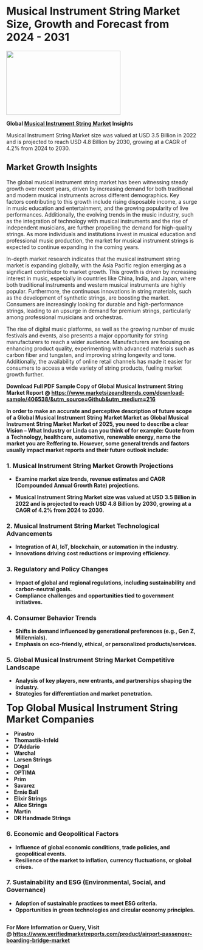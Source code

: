 <H1>Musical Instrument String Market Size, Growth and Forecast from 2024 - 2031</H1><img class="aligncenter size-medium wp-image-584254" src="https://thirdeyenews.in/wp-content/uploads/2024/09/Global-Market-Research-300x168.jpeg" alt="" width="300" height="168" /><p><strong>Global&nbsp;<a href="https://www.marketsizeandtrends.com/download-sample/406538/&amp;utm_source=Github&utm_medium=216">Musical Instrument String Market</a> Insights</strong></p><p>Musical Instrument String Market size was valued at USD 3.5 Billion in 2022 and is projected to reach USD 4.8 Billion by 2030, growing at a CAGR of 4.2% from 2024 to 2030.</p><p><h2>Market Growth Insights</h2> <p>The global musical instrument string market has been witnessing steady growth over recent years, driven by increasing demand for both traditional and modern musical instruments across different demographics. Key factors contributing to this growth include rising disposable income, a surge in music education and entertainment, and the growing popularity of live performances. Additionally, the evolving trends in the music industry, such as the integration of technology with musical instruments and the rise of independent musicians, are further propelling the demand for high-quality strings. As more individuals and institutions invest in musical education and professional music production, the market for musical instrument strings is expected to continue expanding in the coming years.</p> <p><strong></strong></p> <p>In-depth market research indicates that the musical instrument string market is expanding globally, with the Asia Pacific region emerging as a significant contributor to market growth. This growth is driven by increasing interest in music, especially in countries like China, India, and Japan, where both traditional instruments and western musical instruments are highly popular. Furthermore, the continuous innovations in string materials, such as the development of synthetic strings, are boosting the market. Consumers are increasingly looking for durable and high-performance strings, leading to an upsurge in demand for premium strings, particularly among professional musicians and orchestras.</p> <p>The rise of digital music platforms, as well as the growing number of music festivals and events, also presents a major opportunity for string manufacturers to reach a wider audience. Manufacturers are focusing on enhancing product quality, experimenting with advanced materials such as carbon fiber and tungsten, and improving string longevity and tone. Additionally, the availability of online retail channels has made it easier for consumers to access a wide variety of string products, fueling market growth further.</p> <p><strong></p><p><span class=""><strong>Download Full PDF Sample Copy of Global Musical Instrument String Market Report</strong> @ <a href="https://www.marketsizeandtrends.com/download-sample/406538/&amp;utm_source=Github&utm_medium=216" target="_blank">https://www.marketsizeandtrends.com/download-sample/406538/&amp;utm_source=Github&utm_medium=216</a></span></p><p>In order to make an accurate and perceptive description of future scope of a Global&nbsp;Musical Instrument String Market Market as Global&nbsp;Musical Instrument String Market Market of 2025, you need to describe a clear Vision &ndash; What Industry or Linda can you think of for example: Quote from a Technology, healthcare, automotive, renewable energy, name the market you are Reffering to. However, some general trends and factors usually impact market reports and their future outlook include:</p><h3>1.&nbsp;<strong>Musical Instrument String Market Growth Projections</strong></h3><ul><li>Examine market size trends, revenue estimates and CAGR (Compounded Annual Growth Rate) projections.</li><li><p>Musical Instrument String Market size was valued at USD 3.5 Billion in 2022 and is projected to reach USD 4.8 Billion by 2030, growing at a CAGR of 4.2% from 2024 to 2030.</p></li></ul><h3>2.&nbsp;<strong>Musical Instrument String Market Technological Advancements</strong></h3><ul><li>Integration of AI, IoT, blockchain, or automation in the industry.</li><li>Innovations driving cost reductions or improving efficiency.</li></ul><h3>3.&nbsp;<strong>Regulatory and Policy Changes</strong></h3><ul><li>Impact of global and regional regulations, including sustainability and carbon-neutral goals.</li><li>Compliance challenges and opportunities tied to government initiatives.</li></ul><h3>4.&nbsp;<strong>Consumer Behavior Trends</strong></h3><ul><li>Shifts in demand influenced by generational preferences (e.g., Gen Z, Millennials).</li><li>Emphasis on eco-friendly, ethical, or personalized products/services.</li></ul><h3>5.&nbsp;<strong>Global Musical Instrument String Market Competitive Landscape</strong></h3><ul><li>Analysis of key players, new entrants, and partnerships shaping the industry.</li><li>Strategies for differentiation and market penetration.</li></ul><p data-pm-slice="1 1 []"><span style="color: inherit; font-family: inherit; font-size: 25px;">Top Global Musical Instrument String Market Companies</span></p><div class="" data-test-id=""><p><li>Pirastro</li><li> Thomastik-Infeld</li><li> D'Addario</li><li> Warchal</li><li> Larsen Strings</li><li> Dogal</li><li> OPTIMA</li><li> Prim</li><li> Savarez</li><li> Ernie Ball</li><li> Elixir Strings</li><li> Alice Strings</li><li> Martin</li><li> DR Handmade Strings</li></p></div><h3>6.&nbsp;<strong>Economic and Geopolitical Factors</strong></h3><ul><li>Influence of global economic conditions, trade policies, and geopolitical events.</li><li>Resilience of the market to inflation, currency fluctuations, or global crises.</li></ul><h3>7.&nbsp;<strong>Sustainability and ESG (Environmental, Social, and Governance)</strong></h3><ul><li>Adoption of sustainable practices to meet ESG criteria.</li><li>Opportunities in green technologies and circular economy principles.</li></ul><h2><strong style="font-size: 14px;">For More Information or Query, Visit @&nbsp;</strong><a style="background-color: #ffffff; font-size: 14px;" href="https://www.marketsizeandtrends.com/report/musical-instrument-string-market/" target="_blank">https://www.verifiedmarketreports.com/product/airport-passenger-boarding-bridge-market</a></h2>
